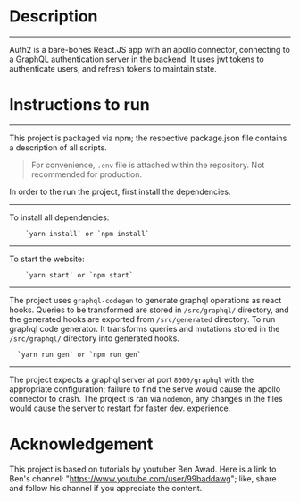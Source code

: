 # Description

---

Auth2 is a bare-bones React.JS app with an apollo connector, connecting to a GraphQL authentication server in the backend. It uses jwt tokens to authenticate users, and refresh tokens to maintain state.

# Instructions to run

---

This project is packaged via npm; the respective package.json file contains a description of all scripts.

> For convenience, `.env` file is attached within the repository. Not recommended for production.

In order to the run the project, first install the dependencies.

---

To install all dependencies:

```
    `yarn install` or `npm install`

```

---

To start the website:

```
    `yarn start` or `npm start`
```

---

The project uses `graphql-codegen` to generate graphql operations as react hooks. Queries to be transformed are stored in `/src/graphql/` directory, and the generated hooks are exported from `/src/generated` directory.
To run graphql code generator. It transforms queries and mutations stored in the `/src/graphql/` directory into generated hooks.

```
  `yarn run gen` or `npm run gen`
```

---

The project expects a graphql server at port `8000/graphql` with the appropriate configuration; failure to find the serve would cause the apollo connector to crash. The project is ran via `nodemon`, any changes in the files would cause the server to restart for faster dev. experience.

# Acknowledgement

This project is based on tutorials by youtuber Ben Awad. Here is a link to Ben's channel: "https://www.youtube.com/user/99baddawg"; like, share and follow his channel if you appreciate the content.
